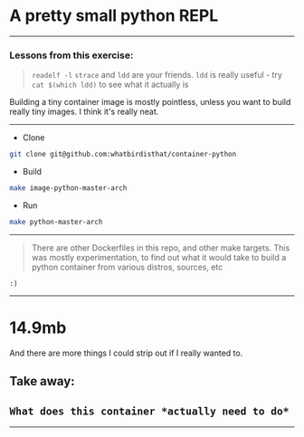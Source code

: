 # A pretty small python REPL

---

### Lessons from this exercise:

> `readelf -l` `strace` and `ldd` are your friends.
> `ldd` is really useful - try `cat $(which ldd)` to see what it actually is

Building a tiny container image is mostly pointless, unless you
want to build really tiny images. I think it's really neat.

---

* Clone

```bash
git clone git@github.com:whatbirdisthat/container-python
```

* Build

```bash
make image-python-master-arch
```

* Run

```bash
make python-master-arch
```

---

> There are other Dockerfiles in this repo, and other make targets.
> This was mostly experimentation, to find out what it would take
> to build a python container from various distros, sources, etc

```
:)
```

---

# 14.9mb
And there are more things I could strip out if I really wanted to.

## Take away:
## `What does this container *actually need to do*`

---
